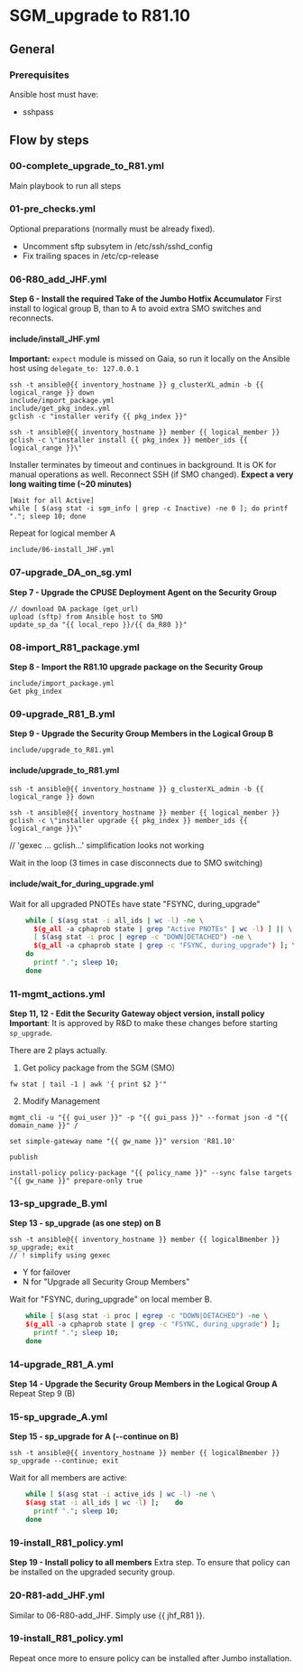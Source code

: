 # SGM_upgrade to R81.10

## General

### Prerequisites

Ansible host must have:

- sshpass

## Flow by steps

### 00-complete_upgrade_to_R81.yml

Main playbook to run all steps

### 01-pre_checks.yml

Optional preparations (normally must be already fixed).

- Uncomment sftp subsytem in /etc/ssh/sshd_config
- Fix trailing spaces in /etc/cp-release

### 06-R80_add_JHF.yml

**Step 6 - Install the required Take of the Jumbo Hotfix Accumulator**
First install to logical group B, than to A to avoid extra SMO switches and reconnects.

#### include/install_JHF.yml

**Important:**
`expect` module is missed on Gaia, so run it locally on the Ansible host using `delegate_to: 127.0.0.1`

```
ssh -t ansible@{{ inventory_hostname }} g_clusterXL_admin -b {{ logical_range }} down
include/import_package.yml
include/get_pkg_index.yml
gclish -c "installer verify {{ pkg_index }}"

ssh -t ansible@{{ inventory_hostname }} member {{ logical_member }}
gclish -c \"installer install {{ pkg_index }} member_ids {{ logical_range }}\"
```

Installer terminates by timeout and continues in background. It is OK for manual operations as well.
Reconnect SSH (if SMO changed).
**Expect a very long waiting time (~20 minutes)**

```
[Wait for all Active]
while [ $(asg stat -i sgm_info | grep -c Inactive) -ne 0 ]; do printf "."; sleep 10; done
```

Repeat for logical member A

```
include/06-install_JHF.yml
```

### 07-upgrade_DA_on_sg.yml

**Step 7 - Upgrade the CPUSE Deployment Agent on the Security Group**

```
// download DA package (get_url)
upload (sftp) from Ansible host to SMO
update_sp_da "{{ local_repo }}/{{ da_R80 }}"
```

### 08-import_R81_package.yml

**Step 8 -  Import the R81.10 upgrade package on the Security Group**

```
include/import_package.yml
Get pkg_index
```

### 09-upgrade_R81_B.yml

**Step 9 - Upgrade the Security Group Members in the Logical Group B**

```
include/upgrade_to_R81.yml
```

#### include/upgrade_to_R81.yml

```
ssh -t ansible@{{ inventory_hostname }} g_clusterXL_admin -b {{ logical_range }} down

ssh -t ansible@{{ inventory_hostname }} member {{ logical_member }}
gclish -c \"installer upgrade {{ pkg_index }} member_ids {{ logical_range }}\"
```

// 'gexec ... gclish...' simplification looks not working

Wait in the loop (3 times in case disconnects due to SMO switching)

#### include/wait_for_during_upgrade.yml

Wait for all upgraded PNOTEs have state "FSYNC, during_upgrade"

``` bash
    while [ $(asg stat -i all_ids | wc -l) -ne \
      $(g_all -a cphaprob state | grep "Active PNOTEs" | wc -l) ] || \
      [ $(asg stat -i proc | egrep -c "DOWN|DETACHED") -ne \
      $(g_all -a cphaprob state | grep -c "FSYNC, during_upgrade") ]; \
    do
      printf "."; sleep 10;
    done
```

### 11-mgmt_actions.yml

**Step 11, 12 - Edit the Security Gateway object version, install policy**
**Important**:
It is approved by R&D to make these changes before starting `sp_upgrade`.

There are 2 plays actually.
1) Get policy package from the SGM (SMO)

```
fw stat | tail -1 | awk '{ print $2 }'"
```

2) Modify Management

```
mgmt_cli -u "{{ gui_user }}" -p "{{ gui_pass }}" --format json -d "{{ domain_name }}" /

set simple-gateway name "{{ gw_name }}" version 'R81.10'

publish

install-policy policy-package "{{ policy_name }}" --sync false targets "{{ gw_name }}" prepare-only true
```

### 13-sp_upgrade_B.yml

**Step 13 - sp_upgrade (as one step) on B**

```
ssh -t ansible@{{ inventory_hostname }} member {{ logicalBmember }}
sp_upgrade; exit
// ! simplify using gexec
```

- Y for failover
- N for "Upgrade all Security Group Members"

Wait for "FSYNC, during_upgrade" on local member B.

``` bash
	while [ $(asg stat -i proc | egrep -c "DOWN|DETACHED") -ne \
	$(g_all -a cphaprob state | grep -c "FSYNC, during_upgrade") ];    do
	  printf "."; sleep 10;
	done
```

### 14-upgrade_R81_A.yml

**Step 14 - Upgrade the Security Group Members in the Logical Group A**
Repeat Step 9 (B)

### 15-sp_upgrade_A.yml

**Step 15 - sp_upgrade for A (--continue on B)**

```
ssh -t ansible@{{ inventory_hostname }} member {{ logicalBmember }}
sp_upgrade --continue; exit
```

Wait for all members are active:

``` bash
	while [ $(asg stat -i active_ids | wc -l) -ne \
	$(asg stat -i all_ids | wc -l) ];    do
	  printf "."; sleep 10;
	done
```

### 19-install_R81_policy.yml

**Step 19 - Install policy to all members**
Extra step. To ensure that policy can be installed on the upgraded security group.

### 20-R81-add_JHF.yml

Similar to 06-R80-add_JHF. Simply use {{ jhf_R81 }}.

### 19-install_R81_policy.yml

Repeat once more to ensure policy can be installed after Jumbo installation.
